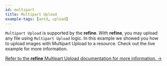 ```yaml
---
id: multipart
title: Multipart Upload
example-tags: [antd, upload]
---
```


`Multipart Upload` is supported by the **refine**. With **refine**, you may upload any file using `Multipart Upload` logic. In this example we showed you how to upload images with Multipart Upload to a resource. Check out the live example for more information.

[Refer to the **refine** Multipart Upload documentation for more information. →](/docs/3.xx.xx/advanced-tutorials/upload/multipart-upload/)

<CodeSandboxExample path="upload-antd-multipart" />
